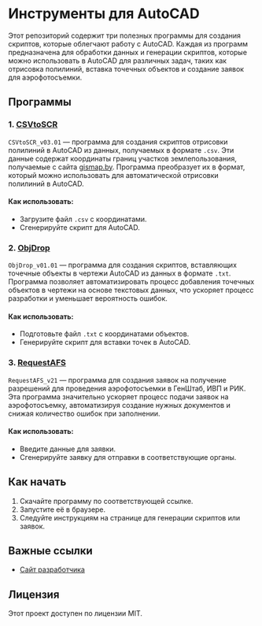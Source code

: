 # Инструменты для AutoCAD

Этот репозиторий содержит три полезных программы для создания скриптов, которые облегчают работу с AutoCAD. Каждая из программ предназначена для обработки данных и генерации скриптов, которые можно использовать в AutoCAD для различных задач, таких как отрисовка полилиний, вставка точечных объектов и создание заявок для аэрофотосъемки.

## Программы

### 1. [CSVtoSCR](https://github.com/AlSergachev/_my_prj_/blob/main/_CSVtoSCR/CSVtoSCR_v03.01.html)

`CSVtoSCR_v03.01` — программа для создания скриптов отрисовки полилиний в AutoCAD из данных, получаемых в формате `.csv`. Эти данные содержат координаты границ участков землепользования, получаемые с сайта [gismap.by](https://gismap.by). Программа преобразует их в формат, который можно использовать для автоматической отрисовки полилиний в AutoCAD.

#### Как использовать:
- Загрузите файл `.csv` с координатами.
- Сгенерируйте скрипт для AutoCAD.

### 2. [ObjDrop](https://alsergachev.github.io/_my_prj_/ObjDrop_v03.01.html)

`ObjDrop_v01.01` — программа для создания скриптов, вставляющих точечные объекты в чертежи AutoCAD из данных в формате `.txt`. Программа позволяет автоматизировать процесс добавления точечных объектов в чертежи на основе текстовых данных, что ускоряет процесс разработки и уменьшает вероятность ошибок.

#### Как использовать:
- Подготовьте файл `.txt` с координатами объектов.
- Генерируйте скрипт для вставки точек в AutoCAD.

### 3. [RequestAFS](https://alsergachev.github.io/_my_prj_/RequestAFS_v03.01.html)

`RequestAFS_v21` — программа для создания заявок на получение разрешений для проведения аэрофотосъемки в ГенШтаб, ИВП и РИК. Эта программа значительно ускоряет процесс подачи заявок на аэрофотосъемку, автоматизируя создание нужных документов и снижая количество ошибок при заполнении.

#### Как использовать:
- Введите данные для заявки.
- Сгенерируйте заявку для отправки в соответствующие органы.

## Как начать

1. Скачайте программу по соответствующей ссылке.
2. Запустите её в браузере.
3. Следуйте инструкциям на странице для генерации скриптов или заявок.

## Важные ссылки
- [Сайт разработчика](https://alsergachev.github.io/_my_prj_/)

## Лицензия

Этот проект доступен по лицензии MIT.
